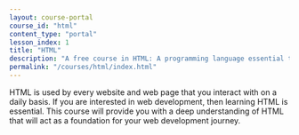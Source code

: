 ```yaml
---
layout: course-portal
course_id: "html"
content_type: "portal"
lesson_index: 1
title: "HTML"
description: "A free course in HTML: A programming language essential to web development."
permalink: "/courses/html/index.html"
---
```


HTML is used by every website and web page that you interact with on a daily basis.
If you are interested in web development, then learning HTML is essential.
This course will provide you with a deep understanding of HTML that will act as a foundation for your web development journey.

